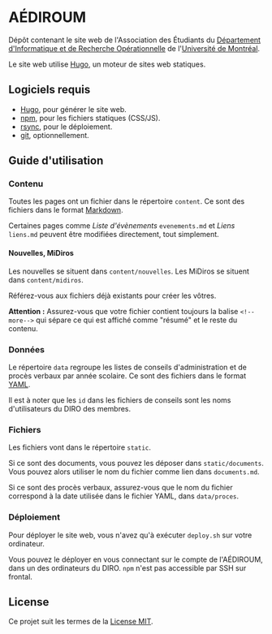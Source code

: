 # AÉDIROUM

Dépôt contenant le site web de l'Association des Étudiants du [Département d'Informatique et de Recherche Opérationnelle](//diro.umontreal.ca) de l'[Université de Montréal](//umontreal.ca).

Le site web utilise [Hugo](https://gohugo.io), un moteur de sites web statiques.

## Logiciels requis

* [Hugo](https://gohugo.io), pour générer le site web.
* [npm](https://npmjs.com), pour les fichiers statiques (CSS/JS).
* [rsync](https://rsync.samba.org), pour le déploiement.
* [git](https://git-scm.com), optionnellement.

## Guide d'utilisation

### Contenu

Toutes les pages ont un fichier dans le répertoire `content`.
Ce sont des fichiers dans le format [Markdown](https://daringfireball.net/projects/markdown/syntax).

Certaines pages comme *Liste d'évènements* `evenements.md` et *Liens* `liens.md` peuvent être modifiées directement, tout simplement.

#### Nouvelles, MiDiros

Les nouvelles se situent dans `content/nouvelles`.
Les MiDiros se situent dans `content/midiros`.

Référez-vous aux fichiers déjà existants pour créer les vôtres.

**Attention :** Assurez-vous que votre fichier contient toujours la balise `<!--more-->` qui sépare ce qui est affiché comme "résumé" et le reste du contenu.

### Données

Le répertoire `data` regroupe les listes de conseils d'administration et de procès verbaux par année scolaire.
Ce sont des fichiers dans le format [YAML](//yaml.org).

Il est à noter que les `id` dans les fichiers de conseils sont les noms d'utilisateurs du DIRO des membres.

### Fichiers

Les fichiers vont dans le répertoire `static`.

Si ce sont des documents, vous pouvez les déposer dans `static/documents`.
Vous pouvez alors utiliser le nom du fichier comme lien dans `documents.md`.

Si ce sont des procès verbaux, assurez-vous que le nom du fichier correspond à la date utilisée dans le fichier YAML, dans `data/proces`.

### Déploiement

Pour déployer le site web, vous n'avez qu'à exécuter `deploy.sh` sur votre ordinateur.

Vous pouvez le déployer en vous connectant sur le compte de l'AÉDIROUM, dans un des ordinateurs du DIRO.
`npm` n'est pas accessible par SSH sur frontal.

## License

Ce projet suit les termes de la [License MIT](LICENSE.md).
